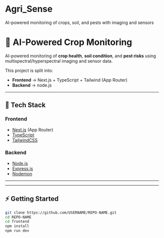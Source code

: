 # Agri_Sense
AI-powered monitoring of crops, soil, and pests with imaging and sensors

# 🌱 AI-Powered Crop Monitoring

AI-powered monitoring of **crop health**, **soil condition**, and **pest risks** using multispectral/hyperspectral imaging and sensor data.  

This project is split into:
- **Frontend** → Next.js + TypeScript + Tailwind (App Router)  
- **Backend** → node.js  

---

## 🚀 Tech Stack
### Frontend
- [Next.js](https://nextjs.org/) (App Router)  
- [TypeScript](https://www.typescriptlang.org/)  
- [TailwindCSS](https://tailwindcss.com/)  


### Backend
- [Node.js](https://nodejs.org/)  
- [Express.js](https://expressjs.com/)   
- [Nodemon](https://nodemon.io/)  

---




---

## ⚡ Getting Started


```bash
git clone https://github.com/USERNAME/REPO-NAME.git
cd REPO-NAME
cd frontend
npm install
npm run dev


